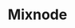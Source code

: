 ---
blog: https://mixnode.com/blog
codehost: https://github.com/https://github.com/Mixnode
facebook: https://facebook.com/mixnode
instagram: https://instagram.com/mixnode
linkedin: https://linkedin.com/company/mixnode
logohandle: mixnode
sort: mixnode
title: Mixnode
twitter: https://x.com/mixnode
website: https://www.mixnode.com/
---